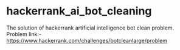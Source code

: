 # hackerrank_ai_bot_cleaning
The solution of hackerrank artificial intelligence bot clean problem.
<br>Problem link:- <br>
https://www.hackerrank.com/challenges/botcleanlarge/problem
